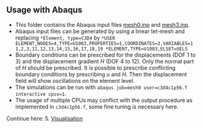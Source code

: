 ## Usage with Abaqus 

- This folder contains the Abaqus input files [mesh0.inp](mesh0.inp) and [mesh3.inp](mesh3.inp). 
- Abaqus input files can be generated by using a linear tet-mesh and replacing `*Element, type=C3D4` by
`
*USER ELEMENT,NODES=4,TYPE=U1003,PROPERTIES=1,COORDINATES=3,VARIABLES=1
1,2,3,11,12,13,14,15,16,17,18,19
*ELEMENT,TYPE=U1003,ELSET=UELS
`
- Boundary conditions can be prescribed for the displacements (DOF 1 to 3) and the displacement gradient _H_ (DOF 4 to 12). Only the normal part of _H_ should be prescribed. It is possible to prescribe conflicting boundary conditions by prescribing _u_ and _H_. Then the displacement field will show oscillations on the element level.
- The simulations can be run with `abaqus job=mesh0 user=c3d4c1p56.f interactive cpus=1`.
- The usage of multiple CPUs may conflict with the output procedure as implemented in `c3d4c1p56.f`, some fine tuning is necessary here. 

Continue here: 5. [Visualisation](../5_Visualisation)
